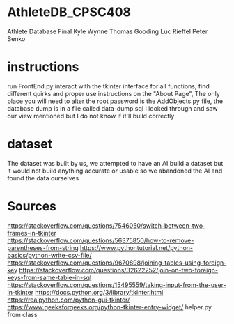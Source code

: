 # AthleteDB_CPSC408
Athlete Database Final
Kyle Wynne
Thomas Gooding
Luc Rieffel
Peter Senko

# instructions
run FrontEnd.py
interact with the tkinter interface for all functions,
find different quirks and proper use instructions on the "About Page",
The only place you will need to alter the root password is the AddObjects.py file,
the database dump is in a file called data-dump.sql I looked through and saw our view mentioned but I do not know if it'll build correctly

# dataset
The dataset was built by us, we attempted to have an AI build a dataset but it would not build anything accurate or usable so we abandoned the AI and found the data ourselves

# Sources
https://stackoverflow.com/questions/7546050/switch-between-two-frames-in-tkinter  
https://stackoverflow.com/questions/56375850/how-to-remove-parentheses-from-string
https://www.pythontutorial.net/python-basics/python-write-csv-file/
https://stackoverflow.com/questions/9670898/joining-tables-using-foreign-key
https://stackoverflow.com/questions/32622252/join-on-two-foreign-keys-from-same-table-in-sql
https://stackoverflow.com/questions/15495559/taking-input-from-the-user-in-tkinter
https://docs.python.org/3/library/tkinter.html
https://realpython.com/python-gui-tkinter/
https://www.geeksforgeeks.org/python-tkinter-entry-widget/
helper.py from class
